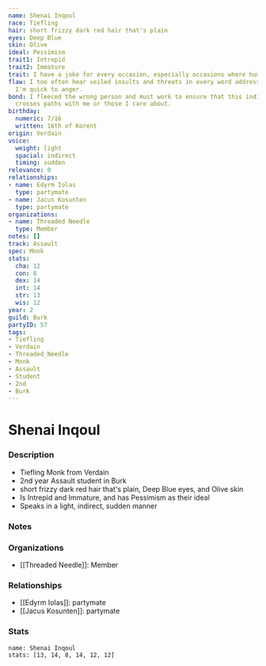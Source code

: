 ```yaml
---
name: Shenai Inqoul
race: Tiefling
hair: short frizzy dark red hair that's plain
eyes: Deep Blue
skin: Olive
ideal: Pessimism
trait1: Intrepid
trait2: Immature
trait: I have a joke for every occasion, especially occasions where humor is inappropriate.
flaw: I too often hear veiled insults and threats in every word addressed to me, and
  I'm quick to anger.
bond: I fleeced the wrong person and must work to ensure that this individual never
  crosses paths with me or those I care about.
birthday:
  numeric: 7/16
  written: 16th of Korent
origin: Verdain
voice:
  weight: light
  spacial: indirect
  timing: sudden
relevance: 0
relationships:
- name: Edyrm Iolas
  type: partymate
- name: Jacus Kosunten
  type: partymate
organizations:
- name: Threaded Needle
  type: Member
notes: []
track: Assault
spec: Monk
stats:
  cha: 12
  con: 8
  dex: 14
  int: 14
  str: 13
  wis: 12
year: 2
guild: Burk
partyID: 57
tags:
- Tiefling
- Verdain
- Threaded_Needle
- Monk
- Assault
- Student
- 2nd
- Burk
---
```

# Shenai Inqoul
### Description
- Tiefling Monk from Verdain
- 2nd year Assault student in Burk
- short frizzy dark red hair that's plain, Deep Blue eyes, and Olive skin
- Is Intrepid and Immature, and has Pessimism as their ideal
- Speaks in a light, indirect, sudden manner

### Notes

### Organizations
- [[Threaded Needle]]: Member

### Relationships
- [[Edyrm Iolas]]: partymate
- [[Jacus Kosunten]]: partymate

### Stats
```statblock
name: Shenai Inqoul
stats: [13, 14, 8, 14, 12, 12]
```